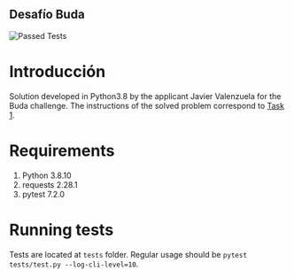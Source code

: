 ## Desafío Buda
![Passed Tests](https://img.shields.io/badge/tests-2%20passed%2C%200%20failed-brightgreen)

# Introducción
Solution developed in Python3.8 by the applicant Javier Valenzuela for the Buda challenge.
The instructions of the solved problem correspond to [Task 1](https://budapuntocom.notion.site/Spread-API-2fb7f25ef5344d3081c48259da05ae94).

# Requirements
1. Python 3.8.10
2. requests 2.28.1
3. pytest 7.2.0

# Running tests
Tests are located at `tests` folder. Regular usage should be `pytest tests/test.py --log-cli-level=10`.
